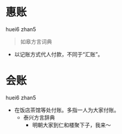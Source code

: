 # 惠账
huei6 zhan5
> 如皋方言词典
- 以记账方式代人付款，不同于“汇账”。

# 会账
huei6 zhan5
+ 在饭店茶馆等处付账。多指一人为大家付账。
  * 泰兴方言辞典
    - 明朝大家到仁和楼聚下子，我来～
